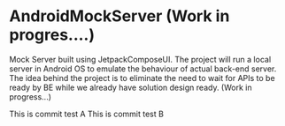 # AndroidMockServer (Work in progres....)
Mock Server built using JetpackComposeUI. The project will run a local server in Android OS to emulate the behaviour of actual back-end server. 
The idea behind the project is to eliminate the need to wait for APIs to be ready by BE while we already have solution design ready.
(Work in progress...)

This is commit test A
This is commit test B